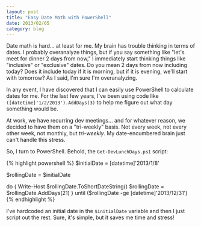 ```yaml
---
layout: post
title: "Easy Date Math with PowerShell"
date: 2013/02/05
category: blog
---
```


Date math is hard... at least for me. My brain has trouble thinking in terms
of dates. I probably overanalyze things, but if you say something like "let's
meet for dinner 2 days from now," I immediately start thinking things like
"inclusive" or "exclusive" dates. Do you mean 2 days from now including today?
Does it include today if it is morning, but if it is evening, we'll start with
tomorrow? As I said, I'm sure I'm overanalyzing.

In any event, I have discovered that I can easily use PowerShell to calculate
dates for me. For the last few years, I've been using code like 
`([datetime]'1/2/2013').AddDays(3)` to help me figure out what day something
would be.

At work, we have recurring dev meetings... and for whatever reason, we decided
to have them on a "tri-weekly" basis. Not every week, not every other week,
not monthly, but *tri-weekly*. My date-encumbered brain just can't handle this
stress.

So, I turn to PowerShell. Behold, the `Get-DevLunchDays.ps1` script:

{% highlight powershell %}
$initialDate = [datetime]'2013/1/8'

$rollingDate = $initialDate

do {
    Write-Host $rollingDate.ToShortDateString()
    $rollingDate = $rollingDate.AddDays(21)
} until ($rollingDate -ge [datetime]'2013/12/31')
{% endhighlight %}

I've hardcoded an initial date in the `$initialDate` variable and then I just
script out the rest. Sure, it's simple, but it saves me time and stress!
